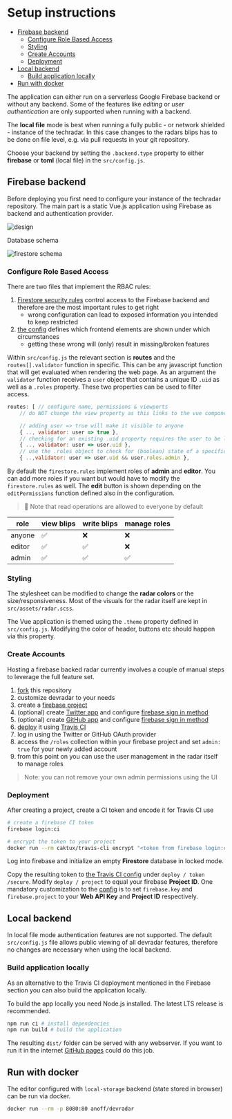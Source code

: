 # Setup instructions

<!-- TOC depthFrom:2 -->

- [Firebase backend](#firebase-backend)
  - [Configure Role Based Access](#configure-role-based-access)
  - [Styling](#styling)
  - [Create Accounts](#create-accounts)
  - [Deployment](#deployment)
- [Local backend](#local-backend)
  - [Build application locally](#build-application-locally)
- [Run with docker](#run-with-docker)

<!-- /TOC -->

The application can either run on a serverless Google Firebase backend or without any backend.
Some of the features like _editing_ or _user authentication_ are only supported when running with a backend.

The **local file** mode is best when running a fully public - or network shielded - instance of the techradar.
In this case changes to the radars blips has to be done on file level, e.g. via pull requests in your git repository.

Choose your backend by setting the `.backend.type` property to either **firebase** or **toml** (local file) in the `src/config.js`.

## Firebase backend

Before deploying you first need to configure your instance of the techradar repository.
The main part is a static Vue.js application using Firebase as backend and authentication provider.

![design](http://www.plantuml.com/plantuml/proxy?cache=no&src=https://raw.github.com/anoff/devradar/master/assets/design.puml)

Database schema

![firestore schema](http://www.plantuml.com/plantuml/proxy?cache=no&src=https://raw.github.com/anoff/devradar/master/assets/firestore.puml)

### Configure Role Based Access

There are two files that implement the RBAC rules:

1. [Firestore security rules](firestore.rules) control access to the Firebase backend and therefore are the most important rules to get right
    * wrong configuration can lead to exposed information you intended to keep restricted
1. [the config](src/config.js) defines which frontend elements are shown under which circumstances
    * getting these wrong will (only) result in missing/broken features

Within `src/config.js` the relevant section is **routes** and the `routes[].validator` function in specific.
This can be any javascript function that will get evaluated when rendering the web page.
As an argument the `validator` function receives a `user` object that contains a unique ID `.uid` as well as a `.roles` property.
These two properties can be used to filter access.

```javascript
routes: [ // configure name, permissions & viewports
    // do NOT change the view property as this links to the vue component and is used for lookups across the app

    // adding user => true will make it visible to anyone
    { .., validator: user => true },
    // checking for an existing .uid property requires the user to be logged in
    { .., validator: user => user.uid },
    // use the .roles object to check for (boolean) state of a specific role
    { ..,validator: user => user.uid && user.roles.admin },
```

By default the `firestore.rules` implement roles of **admin** and **editor**.
You can add more roles if you want but would have to modify the `firestore.rules` as well.
The **edit** button is shown depending on the `editPermissions` function defined also in the configuration.

> 🚨 Note that read operations are allowed to everyone by default

| role | view blips | write blips | manage roles |
|--|--|--|--|
| anyone | ✅ | ❌ | ❌ |
| editor | ✅ | ✅ | ❌ |
| admin | ✅ | ✅ | ✅ |

### Styling

The stylesheet can be modified to change the **radar colors** or the size/responsiveness.
Most of the visuals for the radar itself are kept in `src/assets/radar.scss`.

The Vue application is themed using the `.theme` property defined in `src/config.js`.
Modifying the color of header, buttons etc should happen via this property.

### Create Accounts

Hosting a firebase backed radar currently involves a couple of manual steps to leverage the full feature set.

1. [fork](https://help.github.com/articles/fork-a-repo/) this repository
1. customize devradar to your needs
1. create a [firebase project](https://firebase.google.com/)
1. (optional) create [Twitter app](https://apps.twitter.com/) and configure [firebase sign in method](https://firebase.google.com/docs/auth/web/twitter-login)
1. (optional) create [GitHub app]() and configure [firebase sign in method](https://firebase.google.com/docs/auth/web/github-auth)
1. [deploy](#deployment) it using [Travis CI](https://travis-ci.com)
1. log in using the Twitter or GitHub OAuth provider
1. access the `/roles` collection within your firebase project and set `admin: true` for your newly added account
1. from this point on you can use the user management in the radar itself to manage roles

> Note: you can not remove your own admin permissions using the UI

### Deployment

After creating a project, create a CI token and encode it for Travis CI use

```sh
# create a firebase CI token
firebase login:ci

# encrypt the token to your project
docker run --rm caktux/travis-cli encrypt "<token from firebase login:ci>" -r <github repo>
```

Log into firebase and initialize an empty **Firestore** database in locked mode.

Copy the resulting token to [the Travis CI config](.travis.yml) under `deploy / token /secure`. Modify `deploy / project` to equal your firebase **Project ID**.
One mandatory customization to the [config](src/config.js) is to set `firebase.key` and `firebase.project` to your **Web API Key** and **Project ID** respectively.

## Local backend

In local file mode authentication features are not supported.
The default `src/config.js` file allows public viewing of all devradar features, therefore no changes are necessary when using the local backend.

### Build application locally

As an alternative to the Travis CI deployment mentioned in the Firebase section you can also build the application locally.

To build the app locally you need Node.js installed.
The latest LTS release is recommended.
 
```sh
npm run ci # install dependencies
npm run build # build the application
```

The resulting `dist/` folder can be served with any webserver.
If you want to run it in the internet [GitHub pages](https://pages.github.com/) could do this job.

## Run with docker

The editor configured with `local-storage` backend (state stored in browser) can be run via docker.

```sh
docker run --rm -p 8080:80 anoff/devradar
```
